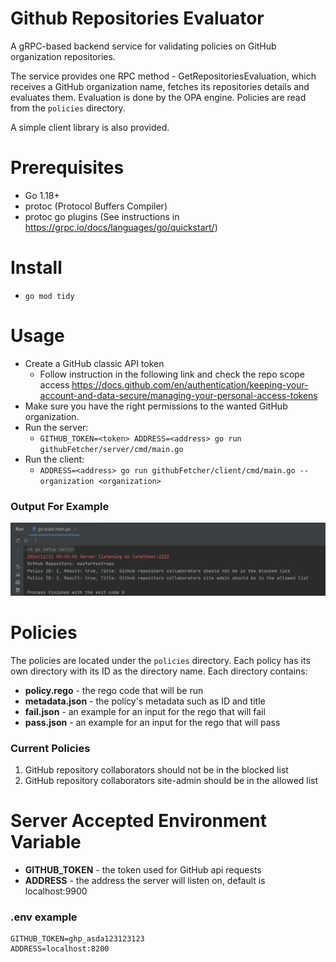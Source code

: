 # Github Repositories Evaluator

A gRPC-based backend service for validating policies on GitHub organization repositories.

The service provides one RPC method - GetRepositoriesEvaluation, which receives a GitHub organization name, fetches its repositories details and evaluates them.
Evaluation is done by the OPA engine. Policies are read from the `policies` directory.

A simple client library is also provided.

# Prerequisites
* Go 1.18+ 
* protoc (Protocol Buffers Compiler)
* protoc go plugins (See instructions in https://grpc.io/docs/languages/go/quickstart/)

# Install
* `go mod tidy`

# Usage
* Create a GitHub classic API token 
  * Follow instruction in the following link and check the repo scope access https://docs.github.com/en/authentication/keeping-your-account-and-data-secure/managing-your-personal-access-tokens
* Make sure you have the right permissions to the wanted GitHub organization.
* Run the server:
  * `GITHUB_TOKEN=<token> ADDRESS=<address> go run githubFetcher/server/cmd/main.go`
* Run the client:
  * `ADDRESS=<address> go run githubFetcher/client/cmd/main.go --organization <organization>`

### Output For Example
![Test output](docs/output.png)

# Policies
The policies are located under the `policies` directory.
Each policy has its own directory with its ID as the directory name.
Each directory contains:
- **policy.rego** - the rego code that will be run
- **metadata.json** - the policy's metadata such as ID and title
- **fail.json** - an example for an input for the rego that will fail
- **pass.json** - an example for an input for the rego that will pass
### Current Policies
1. GitHub repository collaborators should not be in the blocked list
2. GitHub repository collaborators site-admin should be in the allowed list

# Server Accepted Environment Variable
* **GITHUB_TOKEN** - the token used for GitHub api requests
* **ADDRESS** - the address the server will listen on, default is localhost:9900

### .env example
```
GITHUB_TOKEN=ghp_asda123123123
ADDRESS=localhost:8200
```

